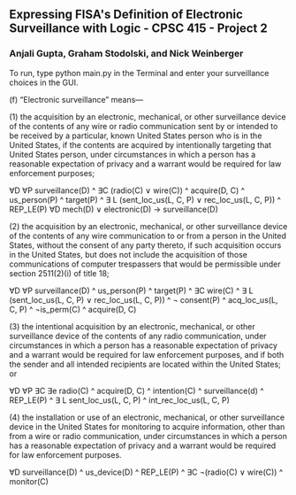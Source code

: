 ## Expressing FISA's Definition of Electronic Surveillance with Logic - CPSC 415 - Project 2
### Anjali Gupta, Graham Stodolski, and Nick Weinberger

To run, type python main.py in the Terminal and enter your surveillance choices in the GUI.
 
(f) “Electronic surveillance” means—

(1) the acquisition by an electronic, mechanical, or other surveillance device of the contents of any wire or radio communication sent by or intended to be received by a particular, known United States person who is in the United States, if the contents are acquired by intentionally targeting that United States person, under circumstances in which a person has a reasonable expectation of privacy and a warrant would be required for law enforcement purposes;

∀D ∀P surveillance(D) ^ ∃C (radio(C) ∨ wire(C))  ^  acquire(D, C) ^ us_person(P) ^ target(P) ^ ∃ L (sent_loc_us(L, C, P) ∨ rec_loc_us(L, C, P)) ^ REP_LE(P)
∀D mech(D) ∨ electronic(D) → surveillance(D)

 
(2) the acquisition by an electronic, mechanical, or other surveillance device of the contents of any wire communication to or from a person in the United States, without the consent of any party thereto, if such acquisition occurs in the United States, but does not include the acquisition of those communications of computer trespassers that would be permissible under section 2511(2)(i) of title 18;

∀D ∀P surveillance(D) ^ us_person(P) ^ target(P) ^ ∃C wire(C) ^  ∃ L (sent_loc_us(L, C, P) ∨ rec_loc_us(L, C, P)) ^ ¬ consent(P) ^ acq_loc_us(L, C, P) ^ ¬is_perm(C) ^ acquire(D, C) 
 
 
(3) the intentional acquisition by an electronic, mechanical, or other surveillance device of the contents of any radio communication, under circumstances in which a person has a reasonable expectation of privacy and a warrant would be required for law enforcement purposes, and if both the sender and all intended recipients are located within the United States; or

∀D ∀P ∃C ∃e radio(C) ^ acquire(D, C) ^ intention(C) ^ surveillance(d) ^ REP_LE(P) ^ ∃ L sent_loc_us(L, C, P) ^ int_rec_loc_us(L, C, P)
 
 
(4) the installation or use of an electronic, mechanical, or other surveillance device in the United States for monitoring to acquire information, other than from a wire or radio communication, under circumstances in which a person has a reasonable expectation of privacy and a warrant would be required for law enforcement purposes.

∀D surveillance(D) ^ us_device(D) ^ REP_LE(P) ^  ∃C ¬(radio(C) ∨ wire(C)) ^ monitor(C)
